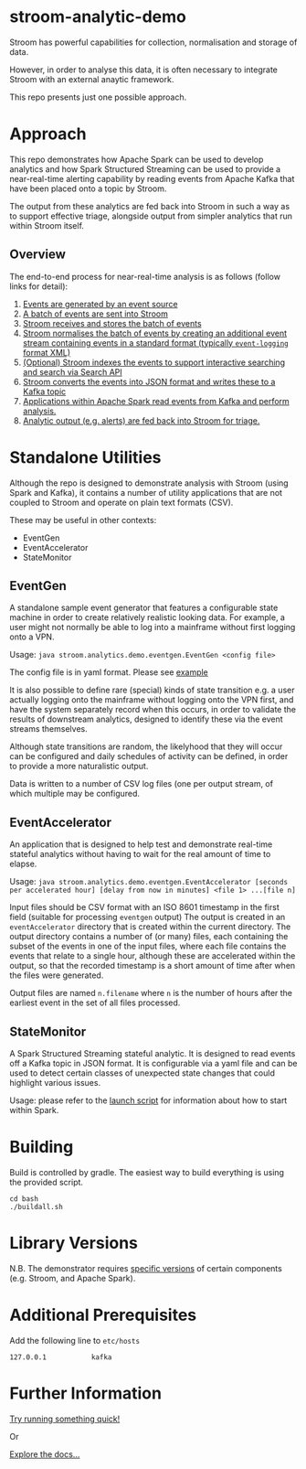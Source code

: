 # stroom-analytic-demo
Stroom has powerful capabilities for collection, normalisation and storage of data.

However, in order to analyse this data, it is often necessary to integrate Stroom with an external anaytic framework.

This repo presents just one possible approach.

# Approach
This repo demonstrates how Apache Spark can be used to develop analytics and how Spark Structured Streaming can be
used to provide a near-real-time alerting capability by reading events from Apache Kafka that have been placed onto a
topic by Stroom.

The output from these analytics are fed back into Stroom in such a way as to support effective triage, alongside output
from simpler analytics that run within Stroom itself.

## Overview
The end-to-end process for near-real-time analysis is as follows (follow links for detail):
1. [Events are generated by an event source](docs/generation.md)
1. [A batch of events are sent into Stroom](docs/post.md)
1. [Stroom receives and stores the batch of events](docs/rawstream.md)
1. [Stroom normalises the batch of events by creating an additional event stream containing events in a standard format 
(typically `event-logging` format XML)](docs/normalisation.md)
1. [(Optional) Stroom indexes the events to support interactive searching and search via Search API](docs/indexing.md)
1. [Stroom converts the events into JSON format and writes these to a Kafka topic](docs/kafkaproducer.md)
1. [Applications within Apache Spark read events from Kafka and perform analysis.](docs/analysis.md) 
1. [Analytic output (e.g. alerts) are fed back into Stroom for triage.](docs/analyticOutput.md)
 
# Standalone Utilities

Although the repo is designed to demonstrate analysis with Stroom (using Spark and Kafka), it contains a number of utility applications that are not
coupled to Stroom and operate on plain text formats (CSV).  

These may be useful in other contexts:
* EventGen
* EventAccelerator
* StateMonitor

## EventGen
A standalone sample event generator that features a configurable state machine in order to create relatively
realistic looking data.  For example, a user might not normally be able to log into a mainframe without first logging onto a VPN.

Usage: `java stroom.analytics.demo.eventgen.EventGen <config file>` 

The config file is in yaml format.  Please see [example](event-gen/src/main/resources/ueba.yml)

It is also possible to define rare (special) kinds of state transition e.g. a user actually logging
onto the mainframe without logging onto the VPN first, and have the system separately record when
this occurs, in order to validate the results of downstream analytics, designed to identify these
via the event streams themselves.

Although state transitions are random, the likelyhood that they will occur can be configured and
daily schedules of activity can be defined, in order to provide a more naturalistic output.

Data is written to a number of CSV log files (one per output stream, of which multiple may be configured.

## EventAccelerator
An application that is designed to help test and demonstrate real-time stateful analytics without having to wait for 
the real amount of time to elapse.

Usage: `java stroom.analytics.demo.eventgen.EventAccelerator [seconds per accelerated hour] [delay from now in minutes] <file 1> ...[file n]` 

Input files should be CSV format with an ISO 8601 timestamp in the first field (suitable for processing `eventgen` output)
The output is created in an `eventAccelerator` directory that is created within the current directory.
The output directory contains a number of (or many) files, each containing the subset of the events in one of the
input files, where each file contains the events that relate to a single hour, although these are accelerated within 
the output, so that the recorded timestamp is a short amount of time after when the files were generated.

Output files are named `n.filename` where `n` is the number of hours after the earliest event in the set of all files processed. 

## StateMonitor
A Spark Structured Streaming stateful analytic.  It is designed to read events off a Kafka topic in JSON format. 
It is configurable via a yaml file and can be used to detect certain classes of unexpected state changes that could highlight various issues. 

Usage: please refer to the [launch script](demonstrator/bash/startStateMonitor.sh) for information about how to start within Spark.

# Building
Build is controlled by gradle.  The easiest way to build everything is using the provided script.
```shell script
cd bash
./buildall.sh
```
# Library Versions
N.B. The demonstrator requires [specific versions](docs/Versions.md) of certain components (e.g. Stroom, and Apache Spark).

# Additional Prerequisites
Add the following line to `etc/hosts`
```shell script
127.0.0.1           kafka
``` 

# Further Information 
[Try running something quick!](docs/tldr.md)

Or

[Explore the docs...](docs/Demonstrator.md)
